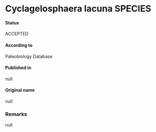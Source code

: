Cyclagelosphaera lacuna SPECIES
=======

#### Status
ACCEPTED

#### According to
Paleobiology Database

#### Published in
null

#### Original name
null

### Remarks
null